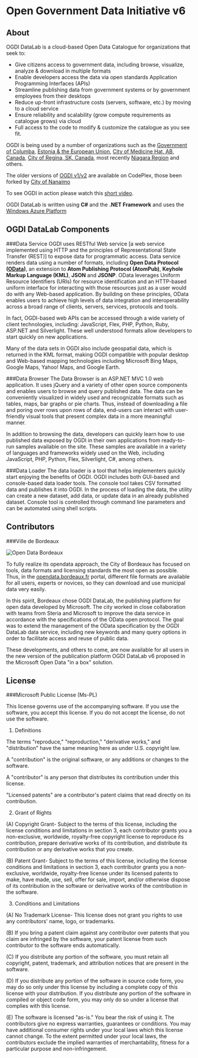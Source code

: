 Open Government Data Initiative v6
==================================================


About
-----

OGDI DataLab is a cloud-based Open Data Catalogue for organizations that seek to:

* Give citizens access to government data, including browse, visualize, analyze & download in multiple formats
* Enable developers access the data via open standards Application Programming Interfaces (APIs) 
* Streamline publishing data from government systems or by government employees from their desktops
* Reduce up-front infrastructure costs (servers, software, etc.) by moving to a cloud service
* Ensure reliability and scalability (grow compute requirements as catalogue grows) via cloud
* Full access to the code to modify & customize the catalogue as you see fit.

OGDI is being used by a number of organizations such as the [Government of Columba](http://datos.gov.co/), [Estonia & the European Union](http://dev.govdata.eu/DataCatalog/DataSetList), [City of Medicine Hat, AB, Canada](http://data.medicinehat.ca/), [City of Regina, SK, Canada](http://www.regina.ca/residents/open-government/data/), most recently [Niagara Region](http://www.niagararegion.ca/government/opendata/data-catalogue.aspx) and others.


The older versions of [OGDI v1/v2](http://ogdi.codeplex.com) are available on CodePlex, those been forked by [City of Nanaimo](http://www.nanaimo.ca/EN/main/departments/106/DataCatalogue/About.html) 

To see OGDI in action please watch this [short video](http://blip.tv/file/get/Ogditeam-OGDIIntroductoryVideo528.wmv).

OGDI DataLab is written using **C#** and the **.NET Framework** and uses the [Windows Azure Platform](http://www.microsoft.com/windowsazure)


OGDI DataLab Components
-----------------------

###Data Service
OGDI uses RESTful Web service [a web service implemented using HTTP and the principles of Representational State Transfer (REST)] to expose data for programmatic access. Data service renders data using a number of formats, including **Open Data Protocol ([OData](http://www.odata.org))**, an extension to **Atom Publishing Protocol (AtomPub)**, **Keyhole Markup Language (KML)**, **JSON** and **JSONP**. OData leverages Uniform Resource Identifiers (URIs) for resource identification and an HTTP-based uniform interface for interacting with those resources just as a user would do with any Web-based application. By building on these principles, OData enables users to achieve high levels of data integration and interoperability across a broad range of clients, servers, services, protocols and tools. 

In fact, OGDI-based web APIs can be accessed through a wide variety of client technologies, including: JavaScript, Flex, PHP, Python, Ruby, ASP.NET and Silverlight. These well understood formats allow developers to start quickly on new applications.

Many of the data sets in OGDI also include geospatial data, which is returned in the KML format, making OGDI compatible with popular desktop and Web-based mapping technologies including Microsoft Bing Maps, Google Maps, Yahoo! Maps, and Google Earth. 


###Data Browser
The Data Browser is an ASP.NET MVC 1.0 web application. It uses jQuery and a variety of other open source components and enables users to browse and query published data. The data can be conveniently visualized in widely used and recognizable formats such as tables, maps, bar graphs or pie charts. Thus, instead of downloading a file and poring over rows upon rows of data, end-users can interact with user-friendly visual tools that present complex data in a more meaningful manner.

In addition to browsing the data, developers can quickly learn how to use published data exposed by OGDI in their own applications from ready-to-run samples available on the site. These samples are available in a variety of languages and frameworks widely used on the Web, including JavaScript, PHP, Python, Flex, Silverlight, C#, among others. 


###Data Loader
The data loader is a tool that helps implementers quickly start enjoying the benefits of OGDI. OGDI includes both GUI-based and console-based data loader tools. The console tool takes CSV formatted data and publishes it into OGDI. In the process of loading the data, the utility can create a new dataset, add data, or update data in an already published dataset. Console tool is controlled through command line parameters and can be automated using shell scripts.


Contributors
------------

###Ville de Bordeaux

![Open Data Bordeaux](https://mspartner.microsoft.com/fr/fr/ApplicationLogs/Open%20Data%20bordeaux.png)

To fully realize its opendata approach, the City of Bordeaux has focused on tools, data formats and licensing standards the most open as possible. Thus, in the [opendata.bordeaux.fr](http://www.opendata.bordeaux.fr) portal, different file formats are available for all users, experts or novices, so they can download and use municipal data very easily. 

In this spirit, Bordeaux chose OGDI DataLab, the publishing platform for open data developed by Microsoft. The city worked in close collaboration with teams from Steria and Microsoft to improve the data service in accordance with the specifications of the OData open protocol. The goal was to extend the management of the OData specification by the OGDI DataLab data service, including new keywords and many query options in order to facilitate access and reuse of public data. 

These developments, and others to come, are now available for all users in the new version of the publication platform OGDI DataLab v6 proposed in the Microsoft Open Data "in a box" solution. 


License
-------

###Microsoft Public License (Ms-PL)

This license governs use of the accompanying software. If you use the software, you accept this license. If you do not accept the license, do not use the software.

1. Definitions

The terms "reproduce," "reproduction," "derivative works," and "distribution" have the same meaning here as under U.S. copyright law.

A "contribution" is the original software, or any additions or changes to the software.

A "contributor" is any person that distributes its contribution under this license.

"Licensed patents" are a contributor's patent claims that read directly on its contribution.

2. Grant of Rights

(A) Copyright Grant- Subject to the terms of this license, including the license conditions and limitations in section 3, each contributor grants you a non-exclusive, worldwide, royalty-free copyright license to reproduce its contribution, prepare derivative works of its contribution, and distribute its contribution or any derivative works that you create.

(B) Patent Grant- Subject to the terms of this license, including the license conditions and limitations in section 3, each contributor grants you a non-exclusive, worldwide, royalty-free license under its licensed patents to make, have made, use, sell, offer for sale, import, and/or otherwise dispose of its contribution in the software or derivative works of the contribution in the software.

3. Conditions and Limitations

(A) No Trademark License- This license does not grant you rights to use any contributors' name, logo, or trademarks.

(B) If you bring a patent claim against any contributor over patents that you claim are infringed by the software, your patent license from such contributor to the software ends automatically.

(C) If you distribute any portion of the software, you must retain all copyright, patent, trademark, and attribution notices that are present in the software.

(D) If you distribute any portion of the software in source code form, you may do so only under this license by including a complete copy of this license with your distribution. If you distribute any portion of the software in compiled or object code form, you may only do so under a license that complies with this license.

(E) The software is licensed "as-is." You bear the risk of using it. The contributors give no express warranties, guarantees or conditions. You may have additional consumer rights under your local laws which this license cannot change. To the extent permitted under your local laws, the contributors exclude the implied warranties of merchantability, fitness for a particular purpose and non-infringement.